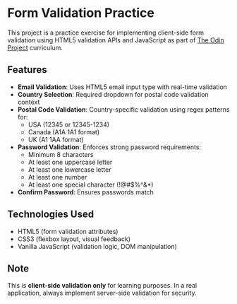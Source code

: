 # Form Validation Practice

This project is a practice exercise for implementing client-side form validation using HTML5 validation APIs and JavaScript as part of [The Odin Project](https://www.theodinproject.com/) curriculum.

## Features

- **Email Validation**: Uses HTML5 email input type with real-time validation
- **Country Selection**: Required dropdown for postal code validation context
- **Postal Code Validation**: Country-specific validation using regex patterns for:
  - USA (12345 or 12345-1234)
  - Canada (A1A 1A1 format)
  - UK (A1 1AA format)
- **Password Validation**: Enforces strong password requirements:
  - Minimum 8 characters
  - At least one uppercase letter
  - At least one lowercase letter
  - At least one number
  - At least one special character (!@#$%^&*)
- **Confirm Password**: Ensures passwords match

## Technologies Used

- HTML5 (form validation attributes)
- CSS3 (flexbox layout, visual feedback)
- Vanilla JavaScript (validation logic, DOM manipulation)

## Note

This is **client-side validation only** for learning purposes. In a real application, always implement server-side validation for security.